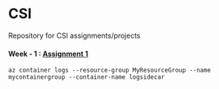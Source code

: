 # CSI
Repository for CSI assignments/projects

#### Week - 1 : [Assignment 1](https://github.com/I-Ishika-012/CSI/blob/main/Week1/Assignment%201.pdf)

```
az container logs --resource-group MyResourceGroup --name mycontainergroup --container-name logsidecar
```

